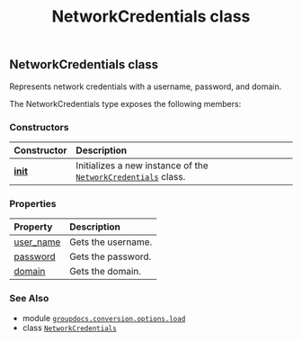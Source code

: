 ﻿---
title: NetworkCredentials class
second_title: GroupDocs.Conversion for Python via .NET API References
description: 
type: docs
weight: 310
url: /python-net/groupdocs.conversion.options.load/networkcredentials/
is_root: false
---

## NetworkCredentials class

Represents network credentials with a username, password, and domain.



The NetworkCredentials type exposes the following members:

### Constructors
| Constructor | Description |
| :- | :- |
| [__init__](/conversion/python-net/groupdocs.conversion.options.load/networkcredentials/__init__/#str-str-str) | Initializes a new instance of the [`NetworkCredentials`](/conversion/python-net/groupdocs.conversion.options.load/networkcredentials) class. |


### Properties
| Property | Description |
| :- | :- |
| [user_name](/conversion/python-net/groupdocs.conversion.options.load/networkcredentials/user_name) | Gets the username. |
| [password](/conversion/python-net/groupdocs.conversion.options.load/networkcredentials/password) | Gets the password. |
| [domain](/conversion/python-net/groupdocs.conversion.options.load/networkcredentials/domain) | Gets the domain. |



### See Also
* module [`groupdocs.conversion.options.load`](..)
* class [`NetworkCredentials`](/conversion/python-net/groupdocs.conversion.options.load/networkcredentials)
